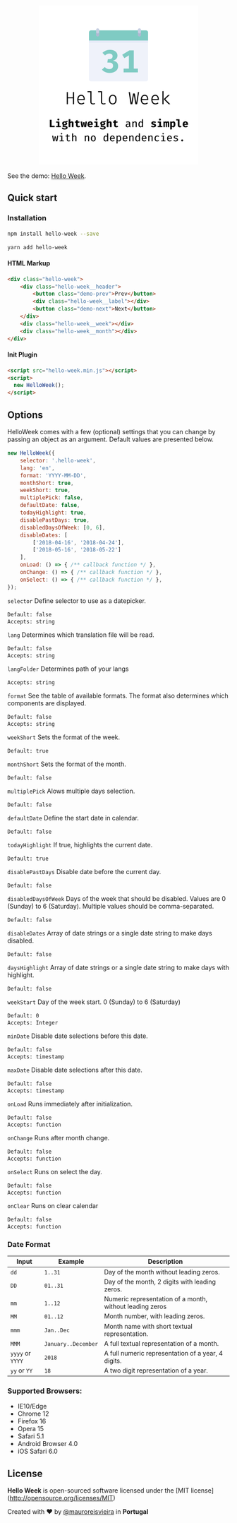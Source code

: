 <p align="center"><img src="assets/images/hello-week.png" width="360"/></p>

See the demo: [Hello Week](https://maurovieirareis.github.io/hello-week/).

## Quick start

### Installation

```bash
npm install hello-week --save
```

```bash
yarn add hello-week
```

#### HTML Markup

```html
<div class="hello-week">
    <div class="hello-week__header">
        <button class="demo-prev">Prev</button>
        <div class="hello-week__label"></div>
        <button class="demo-next">Next</button>
    </div>
    <div class="hello-week__week"></div>
    <div class="hello-week__month"></div>
</div>
```

#### Init Plugin

```html
<script src="hello-week.min.js"></script>
<script>
  new HelloWeek();
</script>
```

## Options

HelloWeek comes with a few (optional) settings that you can change by passing an object as an argument.
Default values are presented below.

```js
new HelloWeek({
    selector: '.hello-week',
    lang: 'en',
    format: 'YYYY-MM-DD',
    monthShort: true,
    weekShort: true,
    multiplePick: false,
    defaultDate: false,
    todayHighlight: true,
    disablePastDays: true,
    disabledDaysOfWeek: [0, 6],
    disableDates: [
        ['2018-04-16', '2018-04-24'],
        ['2018-05-16', '2018-05-22']
    ],
    onLoad: () => { /** callback function */ },
    onChange: () => { /** callback function */ },
    onSelect: () => { /** callback function */ },
});
```

`selector`
Define selector to use as a datepicker.

```
Default: false
Accepts: string
```

`lang`
Determines which translation file will be read.
```
Default: false
Accepts: string
```

`langFolder`
Determines path of your langs
```
Accepts: string
```

`format`
See the table of available formats. The format also determines which components are displayed.
```
Default: false
Accepts: string
```

`weekShort`
Sets the format of the week.
```
Default: true
```

`monthShort`
Sets the format of the month.
```
Default: false
```

`multiplePick`
Alows multiple days selection.
```
Default: false
```

`defaultDate`
Define the start date in calendar.
```
Default: false
```

`todayHighlight`
If true, highlights the current date.
```
Default: true
```

`disablePastDays`
Disable date before the current day.
```
Default: false
```

`disabledDaysOfWeek`
Days of the week that should be disabled. Values are 0 (Sunday) to 6 (Saturday). Multiple values should be comma-separated.
```
Default: false
```

`disableDates`
Array of date strings or a single date string to make days disabled.
```
Default: false
```

`daysHighlight`
Array of date strings or a single date string to make days with highlight.
```
Default: false
```

`weekStart`
Day of the week start. 0 (Sunday) to 6 (Saturday)
```
Default: 0
Accepts: Integer
```

`minDate`
Disable date selections before this date.
```
Default: false
Accepts: timestamp
```

`maxDate`
Disable date selections after this date.
```
Default: false
Accepts: timestamp
```

`onLoad`
Runs immediately after initialization.
```
Default: false
Accepts: function
```

`onChange`
Runs after month change.
```
Default: false
Accepts: function
```

`onSelect`
Runs on select the day.
```
Default: false
Accepts: function
```

`onClear`
Runs on clear calendar
```
Default: false
Accepts: function
```

### Date Format

Input | Example | Description |
--- | --- | ---|
`dd` | `1..31` | Day of the month without leading zeros.
`DD` | `01..31` | Day of the month, 2 digits with leading zeros.
`mm` | `1..12` | Numeric representation of a month, without leading zeros
`MM` | `01..12` | Month number, with leading zeros.
`mmm` | `Jan..Dec` | Month name with short textual representation.
`MMM` | `January..December` | A full textual representation of a month.
`yyyy` or `YYYY` | `2018` | A full numeric representation of a year, 4 digits.
`yy` or `YY` | `18` |   A two digit representation of a year.

### Supported Browsers:

- IE10/Edge
- Chrome 12
- Firefox 16
- Opera 15
- Safari 5.1
- Android Browser 4.0
- iOS Safari 6.0

## License

**Hello Week** is open-sourced software licensed under the \[MIT license\](http://opensource.org/licenses/MIT)

Created with ♥️ by [@mauroreisvieira](https://twitter.com/mauroreisvieira) in **Portugal**
